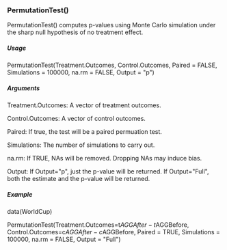 
### PermutationTest()

PermutationTest() computes p-values using Monte Carlo simulation under the sharp null hypothesis of no treatment effect.

##### Usage

PermutationTest(Treatment.Outcomes, Control.Outcomes, Paired = FALSE, 
Simulations = 100000, na.rm = FALSE, Output = "p")

##### Arguments

Treatment.Outcomes:	A vector of treatment outcomes.

Control.Outcomes:	A vector of control outcomes.

Paired:	If true, the test will be a paired permuation test.

Simulations:	The number of simulations to carry out.

na.rm:	If TRUE, NAs will be removed. Dropping NAs may induce bias.

Output:	If Output="p", just the p-value will be returned. If Output="Full", both the estimate and the p-value will be returned.


##### Example

data(WorldCup)
	
PermutationTest(Treatment.Outcomes=t$AGGAfter-t$AGGBefore, Control.Outcomes=c$AGGAfter-c$AGGBefore, 
Paired = TRUE, Simulations = 100000, na.rm = FALSE, Output = "Full")	
